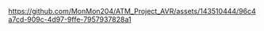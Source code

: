 

https://github.com/MonMon204/ATM_Project_AVR/assets/143510444/96c4a7cd-909c-4d97-9ffe-7957937828a1

